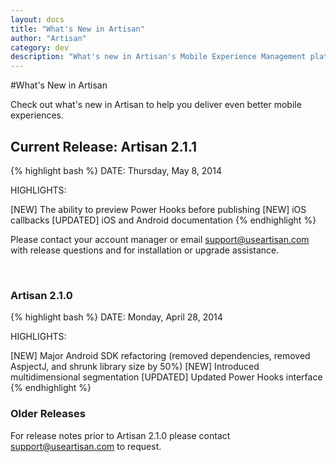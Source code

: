```yaml
---
layout: docs
title: "What's New in Artisan"
author: "Artisan"
category: dev
description: "What's new in Artisan's Mobile Experience Management platform"
---
```

#What's New in Artisan

Check out what's new in Artisan to help you deliver even better mobile experiences.

<div id="current"></div>
<div id="2_1_1"></div>

## Current Release: Artisan 2.1.1
{% highlight bash %}
DATE: Thursday, May 8, 2014

HIGHLIGHTS:

[NEW] The ability to preview Power Hooks before publishing
[NEW] iOS callbacks
[UPDATED] iOS and Android documentation
{% endhighlight %}

<div class="note note-hint">
  <p>Please contact your account manager or email <a href="mailto:support@useartisan.com">support@useartisan.com</a> with release questions and for installation or upgrade assistance.</p>
</div>
<br/>

<div id="2_1_0"></div>

### Artisan 2.1.0
{% highlight bash %}
DATE: Monday, April 28, 2014

HIGHLIGHTS:

[NEW] Major Android SDK refactoring (removed dependencies, removed AspjectJ, and shrunk library size by 50%)
[NEW] Introduced multidimensional segmentation
[UPDATED] Updated Power Hooks interface
{% endhighlight %}

### Older Releases
<p>For release notes prior to Artisan 2.1.0 please contact <a href="mailto:support@useartisan.com">support@useartisan.com</a> to request.</p>